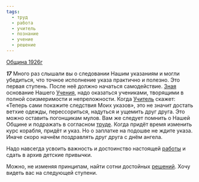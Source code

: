 ```yaml
---
tags:
  - труд
  - работа
  - учитель
  - познание
  - учение
  - решение
---
```


[Община 1926г](https://127.0.0.1:4002/agni/1926)

___17___
Много раз слышали вы о следовании Нашим указаниям и могли убедиться, что точное исполнение указа практично и полезно. Это первая ступень. После неё должно начаться самодействие. [Зная](../../../tags/#познание) основание Нашего [Учения](../../../tags/#учение), надо оказаться учениками, творящими в полной соизмеримости и непреложности. Когда [Учитель](../../../tags/#учитель) скажет: «Теперь сами покажите следствия Моих указов», это не значит достать ветхие одежды, перессориться, надуться и ущемить друг друга. Это можно оставить погонщикам мулов. Вам же следует помнить о Нашей Общине и подражать в согласном [труде](../../../tags/#труд). Когда придёт время изменить курс корабля, придёт и указ. Но о заплатке на подошве не ждите указа. Иначе скоро начнём поздравлять друг друга с днём ангела.   

Надо навсегда усвоить важность и достоинство настоящей [работы](../../../tags/#работа) и сдать в архив детские привычки.   

Можно, не изменяя принципам, найти сотни достойных [решений](../../../tags/#решение). Хочу видеть вас на следующей ступени.   

